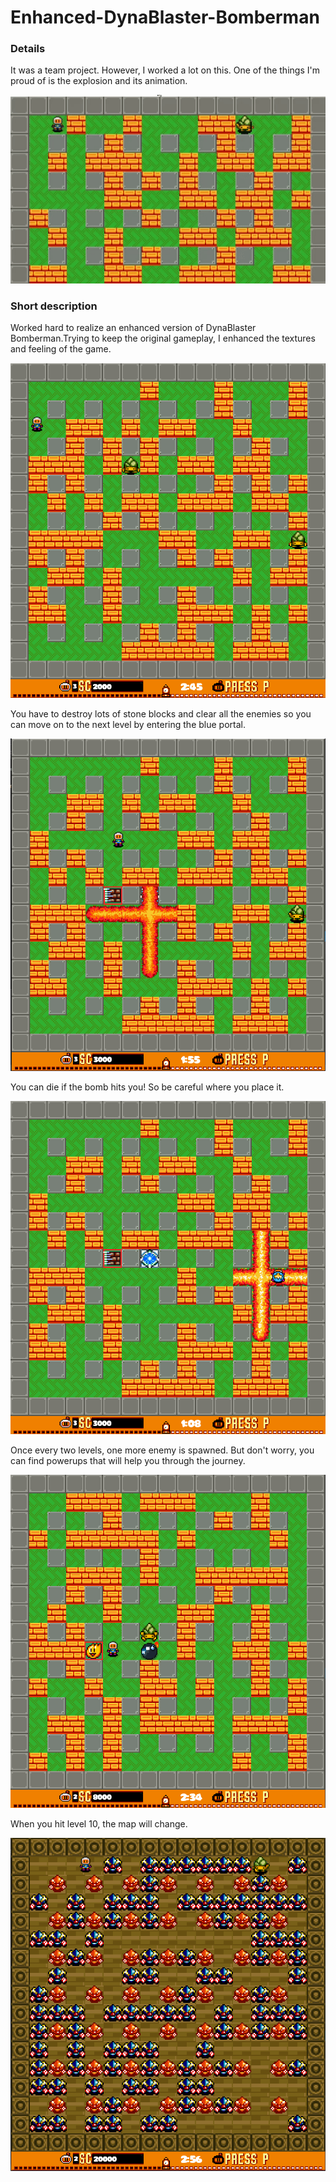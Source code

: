# Enhanced-DynaBlaster-Bomberman

### Details

It was a team project. However, I worked a lot on this. One of the things I'm proud of is the explosion and its animation.

![Exploding](readme_images/explgif.gif)

### Short description

Worked hard to realize an enhanced version of DynaBlaster Bomberman.Trying to keep the original gameplay, I enhanced the textures and
feeling of the game.

![Ingame1](/readme_images/ingame1.png)

You have to destroy lots of stone blocks and clear all the enemies so you can move on to the next level by entering the blue portal.

![Ingame2](/readme_images/ingame2.png)

You can die if the bomb hits you! So be careful where you place it.

![Ingame3](/readme_images/ingame3.png)

Once every two levels, one more enemy is spawned. But don't worry, you can find powerups that will help you through the journey.

![Ingame4](/readme_images/ingame4.png)

When you hit level 10, the map will change.

![Final](/readme_images/final.png)
